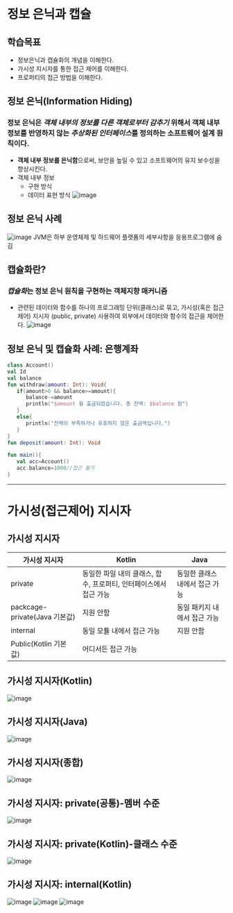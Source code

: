# 정보 은닉과 캡슐

## 학습목표
* 정보은닉과 캡슐화의 개념을 이해한다.
* 가시성 지시자를 통한 접근 제어를 이해한다.
* 프로퍼티의 접근 방법을 이해한다.

## 정보 은닉(Information Hiding)
### **정보 은닉**은 *객체 내부의 정보를 다른 객체로부터 감추기* 위해서 객체 내부 정보를 반영하지 않는 *추상화된 인터페이스*를 정의하는 소프트웨어 설계 원칙이다.
* **객체 내부 정보를 은닉함**으로써, 보안을 높일 수 있고 소프트웨어의 유지 보수성을 향상시킨다.
* 객체 내부 정보
    * 구현 방식
    * 데이터 표현 방식
 ![image](https://github.com/qlkdkd/OOP/assets/71871927/3343714e-bf66-4be0-a9ab-71d9c09dc7f7)

## 정보 은닉 사례
![image](https://github.com/qlkdkd/OOP/assets/71871927/2bbd49ce-37b1-44e4-a1d4-cdcc1e297453)
JVM은 하부 운영체제 및 하드웨어 플랫폼의 세부사항을 응용프로그램에 숨김

## 캡슐화란?
### *캡슐화*는 정보 은닉 원칙을 구현하는 객체지향 매커니즘
* 관련된 데이터와 함수를 하나의 프로그래밍 단위(클래스)로 묶고, 가시성(혹은 접근 제어) 지시자 (public, private) 사용하여 외부에서 데이터와 함수의 접근을 제어한다.
![image](https://github.com/qlkdkd/OOP/assets/71871927/fd4e1699-62ae-4449-b9c7-84394c1ae89b)

## 정보 은닉 및 캡슐화 사례: 은행계좌
```Kotlin
class Account()
val Id
val balance
fun withdraw(amount: Int): Void{
   if(amount>0 && balance>=amount){
      balance-=amount
      println("$amount 웡 출금되었습니다. 총 잔액: $balance 원")
   }
   else{
      println("잔액이 부족하거나 유효하지 않은 출금액입니다.")
   }
}
fun deposit(amount: Int): Void

fun main(){
   val acc=Account()
   acc.balance=1000//접근 불가
}
```
---

# 가시성(접근제어) 지시자

## 가시성 지시자
가시성 지시자|Kotlin|Java
---|---|---
private|동일한 파일 내의 클래스, 함수, 프로퍼티, 인터페이스에서 접근 가능|동일한 클래스 내에서 접근 가능
packcage-private(Java 기본값)|지원 안함|동일 패키지 내에서 접근 가능
internal|동일 모튤 내에서 접근 가능|지원 안함
Public(Kotlin 기본값)|어디서든 접근 가능

## 가시성 지시자(Kotlin)
![image](https://github.com/qlkdkd/OOP/assets/71871927/7fab9cb8-7896-415a-a966-355d95be2056)

## 가시성 지시자(Java)
![image](https://github.com/qlkdkd/OOP/assets/71871927/fc9dde32-bd4d-44c5-9df2-888748d8b972)

## 가시성 지시자(종합)
![image](https://github.com/qlkdkd/OOP/assets/71871927/5bf3c5af-2a93-4c95-9fc2-5f344fc3bbd5)

## 가시성 지시자: private(공통)-멤버 수준
![image](https://github.com/qlkdkd/OOP/assets/71871927/911f52eb-e15d-40cb-b715-f1f6fe510732)

## 가시성 지시자: private(Kotlin)-클래스 수준
![image](https://github.com/qlkdkd/OOP/assets/71871927/b8341d4e-f2ac-46f9-9ec9-db8ff238a958)

## 가시성 지시자: internal(Kotlin)
![image](https://github.com/qlkdkd/OOP/assets/71871927/a7b37f47-baf2-4168-8177-8772905c14bd)
![image](https://github.com/qlkdkd/OOP/assets/71871927/da6c11f9-14f9-401f-b3d8-772043ec1c4b)
![image](https://github.com/qlkdkd/OOP/assets/71871927/9833ac7e-c999-4562-bec8-f2a9dbaae7ae)
